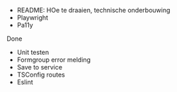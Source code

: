 -   README: HOe te draaien, technische onderbouwing
-   Playwright
-   Pa11y

Done

-   Unit testen
-   Formgroup error melding
-   Save to service
-   TSConfig routes
-   Eslint
